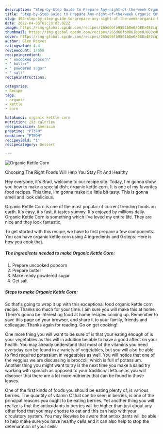 ```yaml
---
description: "Step-by-Step Guide to Prepare Any-night-of-the-week Organic Kettle Corn"
title: "Step-by-Step Guide to Prepare Any-night-of-the-week Organic Kettle Corn"
slug: 494-step-by-step-guide-to-prepare-any-night-of-the-week-organic-kettle-corn
date: 2022-04-06T05:28:02.822Z
image: https://img-global.cpcdn.com/recipes/265d66fb9861b8e0/680x482cq70/organic-kettle-corn-recipe-main-photo.jpg
thumbnail: https://img-global.cpcdn.com/recipes/265d66fb9861b8e0/680x482cq70/organic-kettle-corn-recipe-main-photo.jpg
cover: https://img-global.cpcdn.com/recipes/265d66fb9861b8e0/680x482cq70/organic-kettle-corn-recipe-main-photo.jpg
author: Glen Reeves
ratingvalue: 4.4
reviewcount: 17658
recipeingredient:
- " uncooked popcorn"
- " butter"
- " powdered sugar"
- " salt"
recipeinstructions:

categories:
- Recipe
tags:
- organic
- kettle
- corn

katakunci: organic kettle corn 
nutrition: 293 calories
recipecuisine: American
preptime: "PT37M"
cooktime: "PT59M"
recipeyield: "1"
recipecategory: Dessert

---
```



![Organic Kettle Corn](https://img-global.cpcdn.com/recipes/265d66fb9861b8e0/680x482cq70/organic-kettle-corn-recipe-main-photo.jpg)

Choosing The Right Foods Will Help You Stay Fit And Healthy

Hey everyone, it's Brad, welcome to our recipe site. Today, I'm gonna show you how to make a special dish, organic kettle corn. It is one of my favorites food recipes. This time, I'm gonna make it a little bit tasty. This is gonna smell and look delicious.



Organic Kettle Corn is one of the most popular of current trending foods on earth. It's easy, it's fast, it tastes yummy. It's enjoyed by millions daily. Organic Kettle Corn is something which I've loved my entire life. They are nice and they look fantastic.


To get started with this recipe, we have to first prepare a few components. You can have organic kettle corn using 4 ingredients and 0 steps. Here is how you cook that.

<!--inarticleads1-->

##### The ingredients needed to make Organic Kettle Corn:

1. Prepare  uncooked popcorn
1. Prepare  butter
1. Make ready  powdered sugar
1. Get  salt




<!--inarticleads2-->

##### Steps to make Organic Kettle Corn:





So that's going to wrap it up with this exceptional food organic kettle corn recipe. Thanks so much for your time. I am sure you will make this at home. There's gonna be interesting food at home recipes coming up. Remember to save this page on your browser, and share it to your family, friends and colleague. Thanks again for reading. Go on get cooking!

One more thing you will want to be sure of is that your eating enough of is your vegetables as this will in addition be able to have a good affect on your health. You may already understand that most of the vitamins you need everyday can be found in a variety of vegetables, but you will also be able to find required potassium in vegetables as well. You will notice that one of the veggies we are discussing is broccoli, which is full of potassium. Another thing you might want to try is the next time you make a salad try working with spinach as opposed to your traditional lettuce as you will discover that there are a lot more nutrients that can be found in those leaves.

One of the first kinds of foods you should be eating plenty of, is various berries. The quantity of vitamin C that can be seen in berries, is one of the principal reasons you ought to be eating berries. Yet another thing you will realize is that the antioxidants in berries will be higher than just about any other food that you may choose to eat and this can help with your circulatory system. You may likewise be aware that antioxidants will be able to help make sure you have healthy cells and it can also help to stop the deterioration of your cells.
